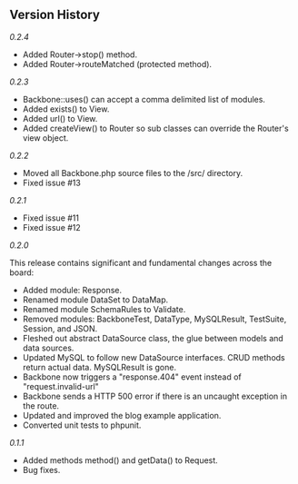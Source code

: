 Version History
---------------

*0.2.4*
* Added Router->stop() method.
* Added Router->routeMatched (protected method).

*0.2.3*

* Backbone::uses() can accept a comma delimited list of modules.
* Added exists() to View.
* Added url() to View.
* Added createView() to Router so sub classes can override the Router's view object.

*0.2.2*

* Moved all Backbone.php source files to the /src/ directory.
* Fixed issue #13

*0.2.1*

* Fixed issue #11
* Fixed issue #12

*0.2.0*

This release contains significant and fundamental changes across the board:

* Added module: Response.
* Renamed module DataSet to DataMap.
* Renamed module SchemaRules to Validate.
* Removed modules: BackboneTest, DataType, MySQLResult, TestSuite, Session, and JSON.
* Fleshed out abstract DataSource class, the glue between models and data sources.
* Updated MySQL to follow new DataSource interfaces. CRUD methods return actual data. MySQLResult is gone.
* Backbone now triggers a "response.404" event instead of "request.invalid-url"
* Backbone sends a HTTP 500 error if there is an uncaught exception in the route.
* Updated and improved the blog example application.
* Converted unit tests to phpunit.

*0.1.1*
* Added methods method() and getData() to Request.
* Bug fixes.
